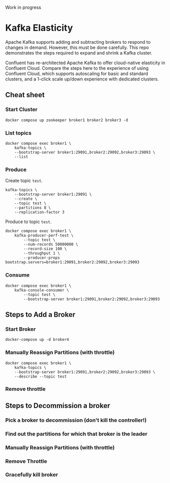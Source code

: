 Work in progress

# Kafka Elasticity

Apache Kafka supports adding and subtracting brokers to respond to changes in demand. However, this must be done carefully. This repo demonstrates the steps required to expand and shrink a Kafka cluster.

Confluent has re-architected Apache Kafka to offer cloud-native elasticity in Confluent Cloud. Compare the steps here to the experience of using Confluent Cloud, which supports autoscaling for basic and standard clusters, and a 1-click scale up/down experience with dedicated clusters.


## Cheat sheet

### Start Cluster

```
docker compose up zookeeper broker1 broker2 broker3 -d
```

### List topics
```
docker compose exec broker1 \
    kafka-topics \
    --bootstrap-server broker1:29091,broker2:29092,broker3:29093 \
    --list
```

### Produce

Create topic `test`.
```
kafka-topics \
    --bootstrap-server broker1:29091 \
    --create \
    --topic test \      
    --partitions 8 \
    --replication-factor 3
```

Produce to topic `test`.

```
docker compose exec broker1 \
    kafka-producer-perf-test \
        --topic test \
        --num-records 50000000 \
        --record-size 100 \
        --throughput 1 \
        --producer-props bootstrap.servers=broker1:29091,broker2:29092,broker3:29093
```

### Consume

```
docker compose exec broker1 \
    kafka-console-consumer \
        --topic test \
        --bootstrap-server broker1:29091,broker2:29092,broker3:29093
```


## Steps to Add a Broker

### Start Broker

```
docker-compose up -d broker4
```

### Manually Reassign Partitions (with throttle)

```
docker compose exec broker1 \
    kafka-topics \
    --bootstrap-server broker1:29091,broker2:29092,broker3:29093 \
    --describe --topic test
```

### Remove throttle

## Steps to Decommission a broker
### Pick a broker to decommission (don't kill the controller!)

### Find out the partitions for which that broker is the leader

### Manually Reassign Partitions (with throttle)

### Remove Throttle

### Gracefully kill broker
